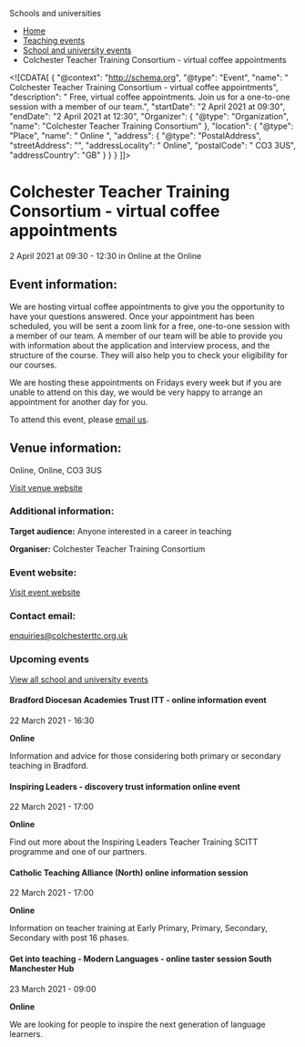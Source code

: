 Schools and universities

*   [Home](/)
*   [Teaching events](/teaching-events)
*   [School and university events](/teaching-events/training-provider-events)
*   Colchester Teacher Training Consortium - virtual coffee appointments

<!\[CDATA\[ { "@context": "http://schema.org", "@type": "Event", "name": " Colchester Teacher Training Consortium - virtual coffee appointments", "description": " Free, virtual coffee appointments. Join us for a one-to-one session with a member of our team.", "startDate": "2 April 2021 at 09:30", "endDate": "2 April 2021 at 12:30", "Organizer": { "@type": "Organization", "name": "Colchester Teacher Training Consortium" }, "location": { "@type": "Place", "name": " Online ", "address": { "@type": "PostalAddress", "streetAddress": "", "addressLocality": " Online", "postalCode": " CO3 3US", "addressCountry": "GB" } } } \]\]>

Colchester Teacher Training Consortium - virtual coffee appointments
====================================================================

2 April 2021 at 09:30 - 12:30 in Online at the Online

Event information:
------------------

We are hosting virtual coffee appointments to give you the opportunity to have your questions answered. Once your appointment has been scheduled, you will be sent a zoom link for a free, one-to-one session with a member of our team. A member of our team will be able to provide you with information about the application and interview process, and the structure of the course. They will also help you to check your eligibility for our courses.

We are hosting these appointments on Fridays every week but if you are unable to attend on this day, we would be very happy to arrange an appointment for another day for you.

To attend this event, please [email us](mailto:enquiries@colchesterttc.org.uk).

Venue information:
------------------

Online, Online, CO3 3US

[Visit venue website](https://www.colchesterttc.org.uk/ "Online")

### Additional information:

**Target audience:** Anyone interested in a career in teaching

**Organiser:** Colchester Teacher Training Consortium

### Event website:

[Visit event website](https://www.colchesterttc.org.uk/)

### Contact email:

[enquiries@colchesterttc.org.uk](mailto:enquiries@colchesterttc.org.uk)

### Upcoming events

[View all school and university events](/teaching-events/training-provider-events)

[](/teaching-events/training-provider-events/210322-bradford-diocesan-academies-trust-itt-online-information-event)

#### Bradford Diocesan Academies Trust ITT - online information event

22 March 2021 - 16:30

**Online**

Information and advice for those considering both primary or secondary teaching in Bradford.

[](/teaching-events/training-provider-events/210322-inspiring-leaders-discovery-trust-information-online-event)

#### Inspiring Leaders - discovery trust information online event

22 March 2021 - 17:00

**Online**

Find out more about the Inspiring Leaders Teacher Training SCITT programme and one of our partners.

[](/teaching-events/training-provider-events/210322-catholic-teaching-alliance-north-online-information-session)

#### Catholic Teaching Alliance (North) online information session

22 March 2021 - 17:00

**Online**

Information on teacher training at Early Primary, Primary, Secondary, Secondary with post 16 phases.

[](/teaching-events/training-provider-events/210323-get-into-teaching-modern-languages-online-taster-session-south-manchester-hub)

#### Get into teaching - Modern Languages - online taster session South Manchester Hub

23 March 2021 - 09:00

**Online**

We are looking for people to inspire the next generation of language learners.